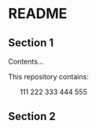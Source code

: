 # README #
<h2>Section 1</h2>
<p>Contents...</p>
<p>This repository contains:</p>
<ul>
111
222
333
444
555
</ul>
<h2>Section 2</h2>
